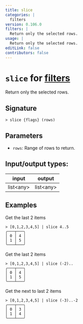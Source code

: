 ```yaml
---
title: slice
categories: |
  filters
version: 0.106.0
filters: |
  Return only the selected rows.
usage: |
  Return only the selected rows.
editLink: false
contributors: false
---
```

<!-- This file is automatically generated. Please edit the command in https://github.com/nushell/nushell instead. -->

# `slice` for [filters](/commands/categories/filters.md)

<div class='command-title'>Return only the selected rows.</div>

## Signature

```> slice {flags} (rows)```

## Parameters

 -  `rows`: Range of rows to return.


## Input/output types:

| input     | output    |
| --------- | --------- |
| list&lt;any&gt; | list&lt;any&gt; |
## Examples

Get the last 2 items
```nu
> [0,1,2,3,4,5] | slice 4..5
╭───┬───╮
│ 0 │ 4 │
│ 1 │ 5 │
╰───┴───╯

```

Get the last 2 items
```nu
> [0,1,2,3,4,5] | slice (-2)..
╭───┬───╮
│ 0 │ 4 │
│ 1 │ 5 │
╰───┴───╯

```

Get the next to last 2 items
```nu
> [0,1,2,3,4,5] | slice (-3)..-2
╭───┬───╮
│ 0 │ 3 │
│ 1 │ 4 │
╰───┴───╯

```
